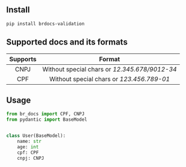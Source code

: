 ## Install
```
pip install brdocs-validation
```


## Supported docs and its formats

| Supports |                    Format                     |
|:--------:|:---------------------------------------------:|
|   CNPJ   | Without special chars or *12.345.678/9012-34* |
|   CPF    |   Without special chars or *123.456.789-01*   |

## Usage 

```python
from br_docs import CPF, CNPJ
from pydantic import BaseModel


class User(BaseModel): 
    name: str
    age: int
    cpf: CPF
    cnpj: CNPJ
```